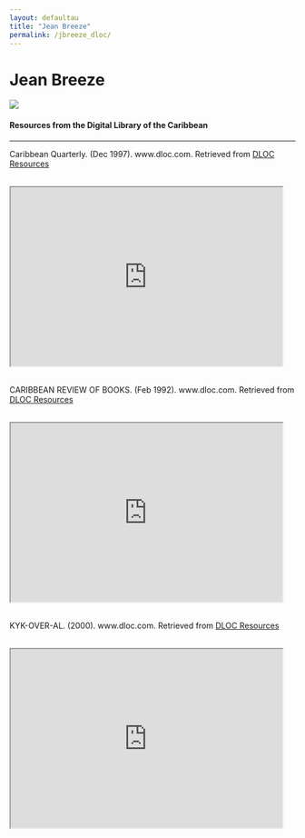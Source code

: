```yaml
---
layout: defaultau
title: "Jean Breeze"
permalink: /jbreeze_dloc/
---
```

<!-- partial:index.partial.html -->
<div class="content">
    <h1>Jean Breeze</h1>
    <div class="quote">
        <div><img src="https://img.huffingtonpost.com/asset/5d02a135240000300f8fd4a8.jpeg?ops=scalefit_720_noupscale&format=webp" class="logo"></div>
    </div>
    <body>
    <h4>Resources from the Digital Library of the Caribbean</h4><hr>
    <div class="container-mt-5">
      <div class="row">
            <div class="col-md-6">
                <p>Caribbean Quarterly. (Dec 1997). www.dloc.com. Retrieved from <a href="https://www.dloc.com/UF00099208/00061/images" target="_blank">DLOC Resources</a></p><br>
                <iframe width="95%" height="315" src="https://www.dloc.com/UF00099208/00061/images"></iframe>
                <br>
                <br>
        </div>
      <div class="col-md-6">
            <p>CARIBBEAN REVIEW OF BOOKS. (Feb 1992). www.dloc.com. Retrieved from <a href="https://www.dloc.com/UF00094097/00003/images" target="_blank">DLOC Resources</a></p><br>
            <iframe width="95%" height="315" src="https://www.dloc.com/UF00094097/00003/images"></iframe>
            <br>
            <br>
        </div>
        </div>
    <div class="container-mt-5">
      <div class="row">
            <div class="col-md-6">
                <p>KYK-OVER-AL. (2000). www.dloc.com. Retrieved from <a href="https://www.dloc.com/UF00080046/00026/images" target="_blank">DLOC Resources</a></p><br>
                <iframe width="95%" height="315" src="https://www.dloc.com/UF00080046/00026/images"></iframe>
                <br>
                <br>
        </div>
    </body> 
          </div>
  <!-- partial -->
<script src='https://cdnjs.cloudflare.com/ajax/libs/jquery/3.1.1/jquery.min.js'></script><script  src="{{ site.baseurl }}/assets/js/authorscript.js"></script>
